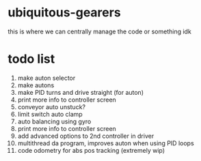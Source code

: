 # ubiquitous-gearers
this is where we can centrally manage the code or something idk

# todo list
1) make auton selector
2) make autons
3) make PID turns and drive straight (for auton)
4) print more info to controller screen
5) conveyor auto unstuck?
6) limit switch auto clamp
7) auto balancing using gyro
8) print more info to controller screen
9) add advanced options to 2nd controller in driver
10) multithread da program, improves auton when using PID loops
11) code odometry for abs pos tracking (extremely wip)
